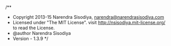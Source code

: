 /**
 * Copyright 2013-15 Narendra Sisodiya, <narendra@narendrasisodiya.com>
 * Licensed under "The MIT License". visit http://nsisodiya.mit-license.org/ to read the License.
 * @author Narendra Sisodiya
 * Version - 1.3.9
 */
 